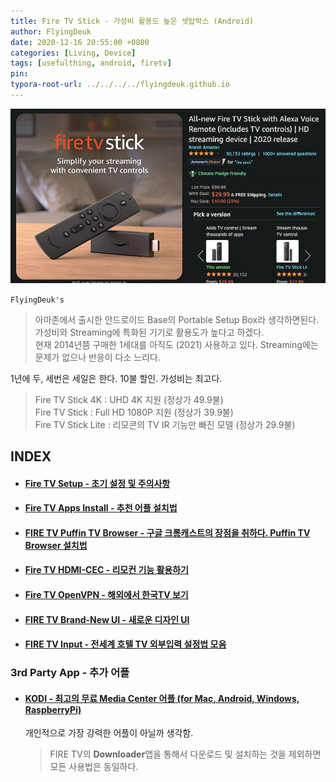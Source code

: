 ```yaml
---
title: Fire TV Stick - 가성비 활용도 높은 셋탑박스 (Android)
author: FlyingDeuk
date: 2020-12-16 20:55:00 +0800
categories: [Living, Device]
tags: [usefulthing, android, firetv]
pin:
typora-root-url: ../../../../flyingdeuk.github.io
---
```


![fire](/img/living/fire/stick.jpg)


`FlyingDeuk's`
> 아마존에서 출시한 안드로이드 Base의 Portable Setup Box라 생각하면된다.  <br>
가성비와 Streaming에 특화된 기기로 활용도가 높다고 하겠다. <br>
현재 2014년쯤 구매한 1세대를 아직도 (2021) 사용하고 있다. Streaming에는 문제가 없으나 반응이 다소 느리다.

1년에 두, 세번은 세일은 한다. 10불 할인. 가성비는 최고다.

>Fire TV Stick 4K : UHD 4K 지원 (정상가 49.9불)<br>
Fire TV Stick : Full HD 1080P 지원 (정상가 39.9불)<br>
Fire TV Stick Lite : 리모콘의 TV IR 기능만 빠진 모델 (정상가 29.9불)<br>

## INDEX

- #### [Fire TV Setup - 초기 설정 및 주의사항](/posts/Fire-TV/)

- #### [Fire TV Apps Install - 추천 어플 설치법](/posts/Fire-TV1/)

- #### [FIRE TV Puffin TV Browser - 구글 크롬캐스트의 장점을 취하다. Puffin TV Browser 설치법](/posts/FireTV-puffin/)

- #### [Fire TV HDMI-CEC - 리모컨 기능 활용하기](/posts/FireHDMI/)

- #### [Fire TV OpenVPN  - 해외에서 한국TV 보기](/posts/Fire-TV-VPN/)

- #### [FIRE TV Brand-New UI - 새로운 디자인 UI](/posts/FireTV-new/)

- #### [FIRE TV Input - 전세계 호텔 TV 외부입력 설정법 모음](/posts/TVinput/)

### 3rd Party App - 추가 어플

- #### [KODI - 최고의 무료 Media Center 어플 (for Mac, Android, Windows, RaspberryPi)](/posts/KODI/)
  개인적으로 가장 강력한 어플이 아닐까 생각함.
  >FIRE TV의 **Downloader**앱을 통해서 다운로드 및 설치하는 것을 제외하면 모든 사용법은 동일하다.
